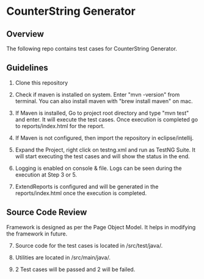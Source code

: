 # CounterString Generator

## Overview
The following repo contains test cases for CounterString Generator.


## Guidelines

1. Clone this repository

2. Check if maven is installed on system. Enter "mvn -version" from terminal. You can also install maven with "brew install maven" on mac.

3. If Maven is installed, Go to project root directory and type "mvn test" and enter. It will execute the test cases. Once execution is completed go to reports/index.html for the report.

4. If Maven is not configured, then import the repository in eclipse/intellij.

5. Expand the Project, right click on testng.xml and run as TestNG Suite. It will start executing the test cases and will show the status in the end.

5. Logging is enabled on console & file. Logs can be seen during the execution at Step 3  or 5.

6. ExtendReports is configured and will be generated in the reports/index.html once the execution is completed.
 

## Source Code Review

Framework is designed as per the Page Object Model. It helps in modifying the framework in future.

7. Source code for the test cases is located in /src/test/java/. 

8. Utilities are located in /src/main/java/.

9. 2 Test cases will be passed and 2 will be failed.






